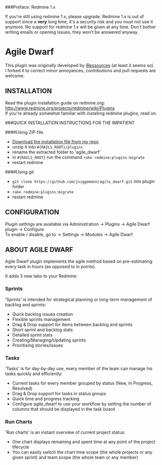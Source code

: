 ###Preface: Redmine 1.x

If you're still using redmine 1.x, please upgrade. Redmine 1.x is out of support since a **very** long time, it's a security risk and you must not use it anymore. No support for redmine 1.x will be given at any time. Don't bother writing emails or opening issues, they won't be answered anyway.

Agile Dwarf
===========

This plugin was originally developed by [iRessources](http://www.iressources.com/) (at least it seems so).  
I forked it to correct minor annoyances, contributions and pull requests are welcome.

INSTALLATION
------------

Read the plugin installation guide on redmine.org: http://www.redmine.org/projects/redmine/wiki/Plugins  
If you're already somewhat familiar with installing redmine plugins, read on.

###QUICK INSTALLATION INSTRUCTIONS FOR THE IMPATIENT

####Using ZIP-file

* [Download the installation file from my repo](https://github.com/jniggemann/agile_dwarf/archive/master.zip)
* unzip it into ```#{RAILS_ROOT}/plugins```
* rename the extracted folder to 'agile_dwarf'
* in ```#{RAILS_ROOT}``` run the command ```rake redmine:plugins:migrate```
* restart redmine

####Using git

* ```git clone https://github.com/jniggemann/agile_dwarf.git``` into plugin folder
* ```rake redmine:plugins:migrate```
* restart redmine

## CONFIGURATION

Plugin settings are available via Administration -> Plugins -> Agile Dwarf plugin -> Configure  
To enable / disable, go to <project> -> Settings -> Modules -> Agile Dwarf

ABOUT AGILE DWARF
-----------------

Agile Dwarf plugin implements the agile method based on pre-estimating every task in hours (as opposed to in points). 

It adds 3 new tabs to your Redmine:

### Sprints

'Sprints' is intended for strategical planning or long-term management of backlog and sprints:
* Quick backlog issues creation
* Flexible sprints management
* Drag & Drop support for items between backlog and sprints
* Short sprint and backlog stats
* Detailed sprint stats
* Creating/Managing/Updating sprints
* Prioritising stories/issues

### Tasks

'Tasks' is for day-by-day use, every member of the team can manage his tasks quickly and efficiently:
* Current tasks for every member grouped by status (New, In Progress, Resolved)
* Drag & Drop support for tasks in status groups
* Quick time and progress tracking
* Configure agile_dwarf to use your workflow by setting the number of columns that should be displayed in the task board

### Run Charts

'Run charts' is an instant overview of current project status:
* One chart displays remaining and spent time at any point of the project lifecycle
* You can easily switch the chart time scope (the whole projects or any given sprint) and team scope (the whole team or any member)
